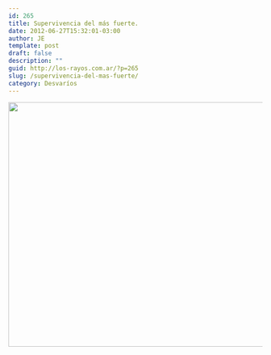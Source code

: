 ```yaml
---
id: 265
title: Supervivencia del más fuerte.
date: 2012-06-27T15:32:01-03:00
author: JE
template: post
draft: false
description: ""
guid: http://los-rayos.com.ar/?p=265
slug: /supervivencia-del-mas-fuerte/
category: Desvaríos
---
```

<img class="alignnone" src="https://www.tumblr.com/photo/1280/mendonga/8645623788/1/tumblr_lpm6wcugbP1r0b2e8" alt="" width="1280" height="485" />